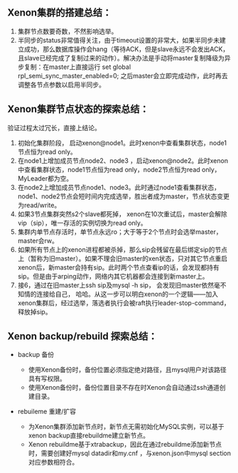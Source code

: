 ## Xenon集群的搭建总结：

1. 集群节点数要奇数，不然影响选举。
2. 半同步的status非常值得关注，由于timeout设置的非常大，如果半同步未建立成功，那么数据库操作会hang（等待ACK，但是slave永远不会发出ACK，且slave已经完成了复制过来的动作）。解决办法是手动将master复制降级为异步复制：在master上直接运行 set global     rpl_semi_sync_master_enabled=0; 之后master会立即完成动作，此时再去调整各节点参数以启用半同步。

 

 

## Xenon集群节点状态的探索总结：

验证过程太过冗长，直接上结论。

1. 初始化集群阶段， 启动xenon@node1。此时xenon中查看集群状态，node1节点恒为read only。
2. 在node1上增加成员节点node2、node3 ，启动xenon@node2。此时xenon中查看集群状态，node1节点恒为read only，node2节点恒为read only，MyLeader都为空。
3. 在node2上增加成员节点node1、node3。此时通过node1查看集群状态，node1、node2节点会短时间内完成选举，胜出者成为master，节点状态变更为read/write。
4. 如果3节点集群突然s2个slave都死掉，     xenon在10次重试后，master会解除vip（sip），唯一存活的实例切换为read     only。
5. 集群内单节点存活时，单节点永远ro；大于等于2个节点时会选举master，master会rw。
6. 如果所有节点上的xenon进程都被杀掉，那么sip会残留在最后绑定sip的节点上（暂称为旧master）。如果不理会旧master的xen状态，只对其它节点重启xenon后，新master会持有sip。此时两个节点查看ip的话，会发现都持有sip。但是由于arping动作，网络内其它机器都会连接到新master上。
7. 接6，通过在旧master上ssh sip及mysql -h sip， 会发现旧master依然毫不知情的连接给自己， 哈哈。从这一步可以明白xenon的一个逻辑——加入xenon集群后，经过选举，落选者执行会被raft执行leader-stop-command，释放掉sip。

 

 

## Xenon backup/rebuild 探索总结：

- backup 备份

  - 使用Xenon备份时，备份位置必须指定绝对路径，且mysql用户对该路径具有写权限。
  - 使用Xenon备份时，备份位置目录不存在时Xenon会自动通过ssh通道创建目录。

- rebuileme 重建/扩容

  - 为Xenon集群添加新节点时，新节点无需初始化MySQL实例，可以基于xenon backup直接rebuildme建立新节点。
  - Xenon rebuildme基于xtrabackup，因此在通过rebuildme添加新节点时，需要创建好mysql datadir和my.cnf ，与xenon.json中mysql section对应参数相符合。